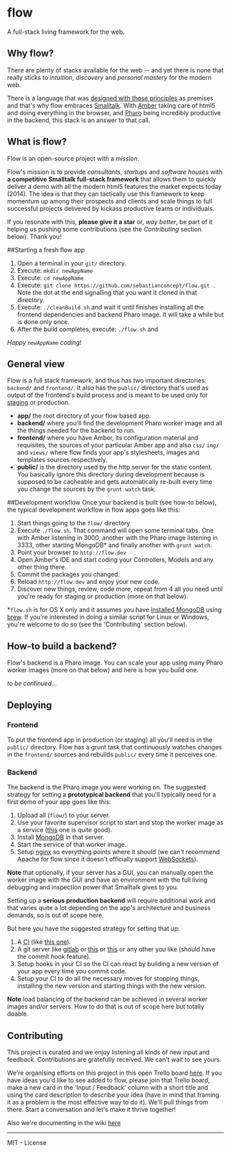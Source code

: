 flow
====

A full-stack living framework for the web. 

## Why flow?

There are plenty of stacks available for the web -- and yet there is none that really sticks to *intuition*, *discovery* and *personal mastery* for the modern web. 

There is a language that was [designed with those principles](http://www.cs.virginia.edu/~evans/cs655/readings/smalltalk.html) as premises and that's why flow embraces [Smalltalk](http://en.wikipedia.org/wiki/Smalltalk). With [Amber](http://amber-lang.net/) taking care of html5 and doing everything in the browser, and [Pharo](http://pharo.org/) being incredibly productive in the backend, this stack is an answer to that call. 

## What is flow?

Flow is an open-source project with a *mission*.

Flow's mission is to provide *consultants*, *startups* and *software houses* with **a competitive Smalltalk full-stack framework** that allows them to quickly deliver a demo with all the modern html5 features the market expects today (2014). The idea is that they can tactically use this framework to keep momentum up among their prospects and clients and scale things to full successful projects delivered by kickass productive teams or individuals.

If you resonate with this, **please give it a star** or, *way better*, be part of it helping us pushing some contributions (see the *Contributing* section below). Thank you!

##Starting a fresh flow app

1. Open a terminal in your `git/` directory.
2. Execute: `mkdir newAppName`
3. Execute: `cd newAppName`
4. Execute: `git clone https://github.com/sebastianconcept/flow.git .` Note the dot at the end signalling that you want it cloned in that directory.
5. Execute: `./cleanBuild.sh` and wait it until finishes installing all the frontend dependencies and backend Pharo image. It will take a while but is done only once.
6. After the build completes, execute: `./flow.sh` and 

*Happy `newAppName` coding!*

## General view

Flow is a full stack framework, and thus has two important directories:  `backend/` and `frontend/`. It also has the `public/` directory that's used as output of the frontend's build process and is meant to be used only for [staging](http://en.wikipedia.org/wiki/Staging_site) or production.

- **app/** the root directory of your flow based app.
- **backend/** where you'll find the development Pharo worker image and all the things needed for the backend to run.
- **frontend/** where you have Amber, its configuration material and requisites, the sources of your particular Amber app and  also `css/` `img/` and `views/` where flow finds your app's stylesheets, images and templates sources respectively.
- **public/** is the directory used by the http server for the static content. You basically ignore this directory during development because is supposed to be cacheable and gets automatically re-built every time you change the sources by the `grunt watch` task.

##Development workflow
Once your backend is built (see how-to below), the typical development workflow in flow  apps goes like this:

1. Start things going to the `flow/` directory 
2. Execute `./flow.sh`. That command will open some terminal tabs. One with Amber listening in 3000, another with the Pharo image listening in 3333, other starting MongoDB* and finally another with `grunt watch`.
2. Point your browser to `http://flow.dev`
3. Open Amber's IDE and start coding your Controllers, Models and any other thing there.
4. Commit the packages you changed.
5. Reload `http://flow.dev` and enjoy your new code.
6. Discover new things, review, code more, repeat from 4 all you need until you're ready for staging or production (more on that below).

*`flow.sh` is for OS X only and it assumes you have [installed MongoDB](http://docs.mongodb.org/manual/tutorial/install-mongodb-on-os-x/) using [brew](http://brew.sh/). If you're interested in doing a similar script for Linux or Windows, you're welcome to do so (see the 'Contributing' section below).

## How-to build a backend?
Flow's backend is a Pharo image. You can scale your app using many Pharo worker images (more on that below) and here is how you build one.

*to be continued...*

## Deploying

### Frontend
To put the frontend app in production (or staging) all you'll need is in the `public/` directory. Flow has a grunt task that continuously watches changes in the `frontend/` sources and rebuilds `public/` every time it perceives one.

### Backend
The backend is the Pharo image you were working on. The suggested strategy for setting a **prototypical backend** that you'll typically need for a first demo of your app goes like this:

1. Upload all (`flow/`) to your server. 
2. Use your favorite supervisor script to start and stop the worker image as a service ([this](http://supervisord.org/) one is quite good).
3. Install [MongoDB](http://www.mongodb.org/) in that server.
4. Start the service of that worker image.
5. Setup [nginx](http://en.wikipedia.org/wiki/Nginx) so everything points where it should (we can't recommend Apache for flow since it doesn't officially support [WebSockets](http://en.wikipedia.org/wiki/WebSocket)).

**Note** that optionally, if your server has a GUI, you can manually open the worker image with the GUI and have an environment with the full living debugging and inspection power that Smalltalk gives to you.

Setting up a **serious production backend** will require additional work and that varies quite a lot depending on the app's architecture and business demands, so is out of scope here. 

But here you have the suggested strategy for setting that up: 

1. A [CI](http://en.wikipedia.org/wiki/Continuous_integration) (like [this one](http://jenkins-ci.org/)). 
2. A git server like [gitlab](https://about.gitlab.com/) or [this](https://github.com/) or [this](https://bitbucket.org/) or any other you like (should have the commit hook feature).
3. Setup hooks in your CI so the CI can react by building a new version of your app every time you commit code.
3. Setup your CI to do all the necessary moves for stopping things, installing the new version and starting things with the new version.

**Note** load balancing of the backend can be achieved in several worker images and/or servers. How to do that is out of scope here but totally doable.

## Contributing

This project is curated and we enjoy listening all kinds of new input and feedback. Contributions are gratefully received. We can't wait to see yours. 

We're organising efforts on this project in this open Trello board [here](https://trello.com/b/oQ17lPpV/flow). If you have ideas you'd like to see added to flow, please join that Trello board, make a new card in the 'Input / Feedback' column with a short title and using the card description to describe your idea (have in mind that framing it as a problem is the most effective way to do it). We'll pull things from there. Start a conversation and let's make it thrive together!

Also we're documenting in the wiki [here](https://github.com/sebastianconcept/flow/wiki)

____

MIT - License